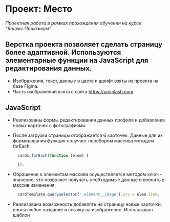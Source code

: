# Проект: Место
*Проектная работа в рамках прохождения обучения на курсе "Яндекс.Практикум"*

## Верстка проекта позволяет сделать страницу более адаптивной. Используются элементарные функции на JavaScript для редактирования данных.

* Изображения, текст, данные о цвете и шрифт взяты из проекта на базе Figma.
* Часть изображений взята с сайта https://unsplash.com 

## JavaScript

* Реализованы формы редактирования данных профиля и добавления новых карточек с фотографиями. 
* После загрузки страницы отображается 6 карточек. Данные для их формирования функция получает перебором массива методом forEach:

  ```JavaScript
    cards.forEach(function (elem) {
  
    });
  ```
* Обращение к элементам массива осуществляется методом ключ - значение, что позволяет получать необходимые данные и вносить в массив изменения:

  ```JavaScript
    cardTemplate.querySelector('.element__image').src = elem.link;
  ```
* Реализована возможность добавлять на страницу новые карточки, внося любое название и ссылку на изображение. Использован шаблон <template> с последующим копированием данных .cloneNode() и их редактированием:
  ```JavaScript
    function addNewCard() {
    const cardTemplate = document.querySelector('.cardTemplate').content.cloneNode(true);
  
  };
  ```
* Реализована возможность удаления элементов методами .remove() и .closest(): 
  ```JavaScript
    function deleteCard(evt) {
    evt.target.closest('.element').remove();
     };
  ```

Ссылка на проект:
  https://dmitry-dudarev.github.io/mesto/
